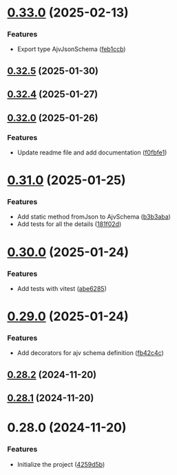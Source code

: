 

# [0.33.0](https://github.com/sirraminyavari/ajv-ts-schema/compare/0.32.5...0.33.0) (2025-02-13)


### Features

* Export type AjvJsonSchema ([feb1ccb](https://github.com/sirraminyavari/ajv-ts-schema/commit/feb1ccb26967923d26f561a7433cc86037c87b01))

## [0.32.5](https://github.com/sirraminyavari/ajv-ts-schema/compare/0.32.4...0.32.5) (2025-01-30)

## [0.32.4](https://github.com/sirraminyavari/ajv-ts-schema/compare/0.32.1...0.32.4) (2025-01-27)

## [0.32.0](https://github.com/sirraminyavari/ajv-ts-schema/compare/0.31.0...0.32.0) (2025-01-26)

### Features

- Update readme file and add documentation ([f0fbfe1](https://github.com/sirraminyavari/ajv-ts-schema/commit/f0fbfe15e5dc78a8d6647ef0c780952da64c132e))

# [0.31.0](https://github.com/sirraminyavari/ajv-ts-schema/compare/0.30.0...0.31.0) (2025-01-25)

### Features

- Add static method fromJson to AjvSchema ([b3b3aba](https://github.com/sirraminyavari/ajv-ts-schema/commit/b3b3aba0b349414f22b5b313f7b931cf8cf67fd4))
- Add tests for all the details ([181f02d](https://github.com/sirraminyavari/ajv-ts-schema/commit/181f02ddcc4d3e590996be94e0b8341d2512a543))

# [0.30.0](https://github.com/sirraminyavari/ajv-ts-schema/compare/0.29.0...0.30.0) (2025-01-24)

### Features

- Add tests with vitest ([abe6285](https://github.com/sirraminyavari/ajv-ts-schema/commit/abe628579be5c60d55f5fbb0836027a7459dedbf))

# [0.29.0](https://github.com/sirraminyavari/ajv-ts-schema/compare/0.28.2...0.29.0) (2025-01-24)

### Features

- Add decorators for ajv schema definition ([fb42c4c](https://github.com/sirraminyavari/ajv-ts-schema/commit/fb42c4c98589f3d95b5d32f50579b54a825d3da6))

## [0.28.2](https://github.com/sirraminyavari/ajv-ts-schema/compare/0.28.1...0.28.2) (2024-11-20)

## [0.28.1](https://github.com/sirraminyavari/ajv-ts-schema/compare/0.28.0...0.28.1) (2024-11-20)

# 0.28.0 (2024-11-20)

### Features

- Initialize the project ([4259d5b](https://github.com/sirraminyavari/ajv-ts-schema/commit/4259d5b36b34a7f61647b0e1fbcb7a7845e20abf))
